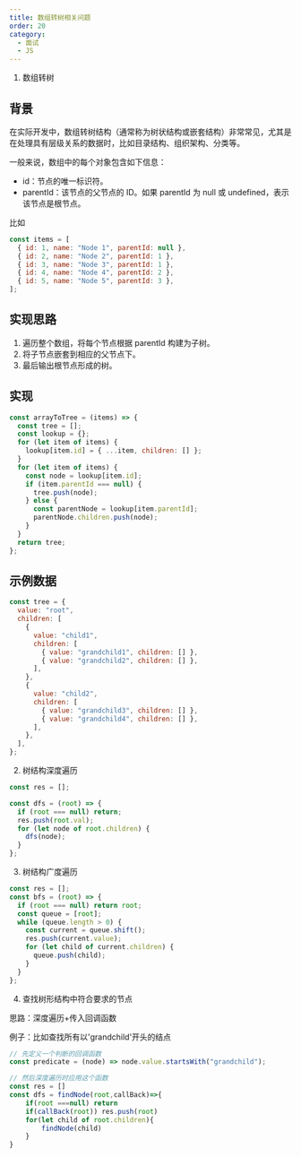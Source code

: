```yaml
---
title: 数组转树相关问题
order: 20
category:
  - 面试
  - JS
---
```


1. 数组转树

## 背景

在实际开发中，数组转树结构（通常称为树状结构或嵌套结构）非常常见，尤其是在处理具有层级关系的数据时，比如目录结构、组织架构、分类等。

一般来说，数组中的每个对象包含如下信息：

- id：节点的唯一标识符。
- parentId：该节点的父节点的 ID。如果 parentId 为 null 或 undefined，表示该节点是根节点。

比如

```js
const items = [
  { id: 1, name: "Node 1", parentId: null },
  { id: 2, name: "Node 2", parentId: 1 },
  { id: 3, name: "Node 3", parentId: 1 },
  { id: 4, name: "Node 4", parentId: 2 },
  { id: 5, name: "Node 5", parentId: 3 },
];
```

## 实现思路

1. 遍历整个数组，将每个节点根据 parentId 构建为子树。
2. 将子节点嵌套到相应的父节点下。
3. 最后输出根节点形成的树。

## 实现

```js
const arrayToTree = (items) => {
  const tree = [];
  const lookup = {};
  for (let item of items) {
    lookup[item.id] = { ...item, children: [] };
  }
  for (let item of items) {
    const node = lookup[item.id];
    if (item.parentId === null) {
      tree.push(node);
    } else {
      const parentNode = lookup[item.parentId];
      parentNode.children.push(node);
    }
  }
  return tree;
};
```

## 示例数据

```js
const tree = {
  value: "root",
  children: [
    {
      value: "child1",
      children: [
        { value: "grandchild1", children: [] },
        { value: "grandchild2", children: [] },
      ],
    },
    {
      value: "child2",
      children: [
        { value: "grandchild3", children: [] },
        { value: "grandchild4", children: [] },
      ],
    },
  ],
};
```

2. 树结构深度遍历

```js
const res = [];

const dfs = (root) => {
  if (root === null) return;
  res.push(root.val);
  for (let node of root.children) {
    dfs(node);
  }
};
```

3. 树结构广度遍历

```js
const res = [];
const bfs = (root) => {
  if (root === null) return root;
  const queue = [root];
  while (queue.length > 0) {
    const current = queue.shift();
    res.push(current.value);
    for (let child of current.children) {
      queue.push(child);
    }
  }
};
```

4. 查找树形结构中符合要求的节点

思路：深度遍历+传入回调函数

例子：比如查找所有以'grandchild'开头的结点

```js
// 先定义一个判断的回调函数
const predicate = (node) => node.value.startsWith("grandchild");

// 然后深度遍历时应用这个函数
const res = []
const dfs = findNode(root,callBack)=>{
    if(root ===null) return
    if(callBack(root)) res.push(root)
    for(let child of root.children){
        findNode(child)
    }
}
```
